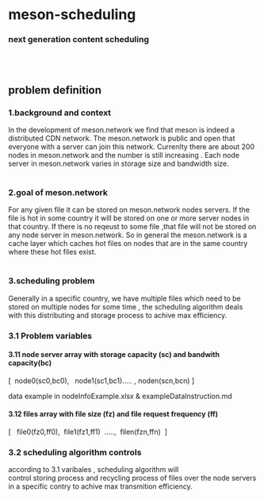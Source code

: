 <!--
 * @Author: your name
 * @Date: 2021-04-26 14:28:57
 * @LastEditTime: 2021-04-26 16:50:55
 * @LastEditors: Please set LastEditors
 * @Description: In User Settings Edit
 * @FilePath: /meson-scheduling/README.md
-->
# meson-scheduling
### next generation content scheduling 
\
&nbsp;

## problem definition


### 1.background and context
In the development of meson.network we find that 
meson is indeed a distributed CDN network. The meson.network is public and open that everyone with a server 
can join this network. Currenlty there are about 200 nodes in meson.network and the number is still increasing .
Each node server in meson.network varies in storage size and bandwidth size.
\
&nbsp;

### 2.goal of meson.network
For any given file it can be stored on meson.network nodes servers. If the file is hot in some country it will be stored on one or more server nodes in that country. If there is no reqeust to some file ,that file will not be stored on any node server in meson.network. So in general 
the meson.network is a cache layer which caches hot files
on nodes that are in the same country where these hot files exist.
\
&nbsp;


### 3.scheduling problem
Generally in a specific country, we have multiple files which need to be stored on multiple nodes for some time ,
the scheduling algorithm deals with this distributing and storage process to achive max efficiency.

### 3.1 Problem variables
#### 3.11 node server array with storage capacity (sc) and bandwith capacity(bc) 

[ &nbsp;node0(sc0,bc0), &nbsp; node1(sc1,bc1)..... , noden(scn,bcn)&nbsp;]

data example in nodeInfoExample.xlsx & exampleDataInstruction.md

#### 3.12 files array with file size (fz) and file request frequency (ff)

[ &nbsp; file0(fz0,ff0),&nbsp; file1(fz1,ff1)&nbsp; .....,&nbsp; filen(fzn,ffn)&nbsp; ]

### 3.2 scheduling algorithm controls
according to 3.1 varibales , scheduling algorithm will  
control storing process and recycling process of files  over the node servers in a specific contry to achive max 
transmition efficiency.









